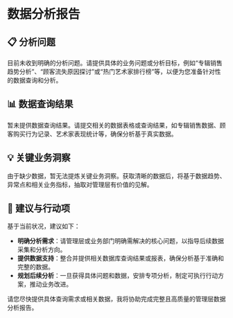 # 数据分析报告

## 📋 分析问题
目前未收到明确的分析问题。请提供具体的业务问题或分析目标，例如“专辑销售趋势分析”、“顾客流失原因探讨”或“热门艺术家排行榜”等，以便为您准备针对性的数据查询和分析。

## 📊 数据查询结果
暂未提供数据查询结果。请提交相关的数据表格或查询结果，如专辑销售数据、顾客购买行为记录、艺术家表现统计等，确保分析基于真实数据。

## 💡 关键业务洞察
由于缺少数据，暂无法提炼关键业务洞察。获取清晰的数据后，将基于数据趋势、异常点和相关业务指标，抽取对管理层有价值的见解。

## 🎯 建议与行动项
基于当前状况，建议如下：
- **明确分析需求**：请管理层或业务部门明确需解决的核心问题，以指导后续数据采集和分析方向。
- **提供数据支持**：整合并提供相关数据库查询结果或报表，确保分析基于准确和完整的数据。
- **规划后续分析**：一旦获得具体问题和数据，安排专项分析，制定可执行行动方案，推动业务改进。

请您尽快提供具体查询需求或相关数据，我将协助完成完整且高质量的管理层数据分析报告。